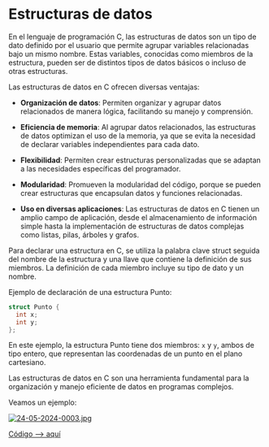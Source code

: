 # Estructuras de datos


En el lenguaje de programación C, las estructuras de datos son un tipo de dato definido por el usuario que permite agrupar variables relacionadas bajo un mismo nombre. Estas variables, conocidas como miembros de la estructura, pueden ser de distintos tipos de datos básicos o incluso de otras estructuras.

Las estructuras de datos en C ofrecen diversas ventajas:

- **Organización de datos**: Permiten organizar y agrupar datos relacionados de manera lógica, facilitando su manejo y comprensión.

- **Eficiencia de memoria**: Al agrupar datos relacionados, las estructuras de datos optimizan el uso de la memoria, ya que se evita la necesidad de declarar variables independientes para cada dato.

- **Flexibilidad**: Permiten crear estructuras personalizadas que se adaptan a las necesidades específicas del programador.

- **Modularidad**: Promueven la modularidad del código, porque se pueden crear estructuras que encapsulan datos y funciones relacionadas.

- **Uso en diversas aplicaciones**: Las estructuras de datos en C tienen un amplio campo de aplicación, desde el almacenamiento de información simple hasta la implementación de estructuras de datos complejas como listas, pilas, árboles y grafos.

Para declarar una estructura en C, se utiliza la palabra clave struct seguida del nombre de la estructura y una llave que contiene la definición de sus miembros. La definición de cada miembro incluye su tipo de dato y un nombre.

Ejemplo de declaración de una estructura Punto:

```c
struct Punto {
  int x;
  int y;
};
```
En este ejemplo, la estructura Punto tiene dos miembros: `x` y `y`, ambos de tipo entero, que representan las coordenadas de un punto en el plano cartesiano.

Las estructuras de datos en C son una herramienta fundamental para la organización y manejo eficiente de datos en programas complejos.

Veamos un ejemplo:

[![24-05-2024-0003.jpg](https://i.postimg.cc/05YxfNvv/24-05-2024-0003.jpg)](https://postimg.cc/23SPjr39)

[Código --> aquí](estructuras.c)